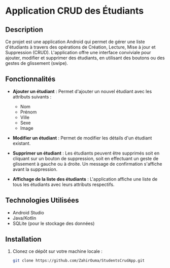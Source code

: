 # Application CRUD des Étudiants

## Description

Ce projet est une application Android qui permet de gérer une liste d'étudiants à travers des opérations de Création, Lecture, Mise à jour et Suppression (CRUD). L'application offre une interface conviviale pour ajouter, modifier et supprimer des étudiants, en utilisant des boutons ou des gestes de glissement (swipe).

## Fonctionnalités

- **Ajouter un étudiant** : Permet d'ajouter un nouvel étudiant avec les attributs suivants :
  - Nom
  - Prénom
  - Ville
  - Sexe
  - Image

- **Modifier un étudiant** : Permet de modifier les détails d'un étudiant existant.

- **Supprimer un étudiant** : Les étudiants peuvent être supprimés soit en cliquant sur un bouton de suppression, soit en effectuant un geste de glissement à gauche ou à droite. Un message de confirmation s'affiche avant la suppression.

- **Affichage de la liste des étudiants** : L'application affiche une liste de tous les étudiants avec leurs attributs respectifs.

## Technologies Utilisées

- Android Studio
- Java/Kotlin
- SQLite (pour le stockage des données)

## Installation

1. Clonez ce dépôt sur votre machine locale :
   ```bash
   git clone https://github.com/ZahirOuma/StudentsCrudApp.git
